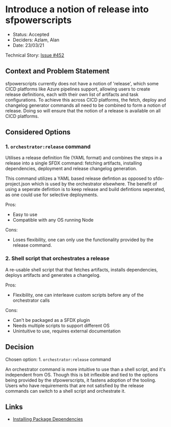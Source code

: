 # Introduce a notion of release into sfpowerscripts

* Status: Accepted  <!-- optional -->
* Deciders: Azlam, Alan <!-- optional -->
* Date: 23/03/21 <!-- optional -->

Technical Story: [Issue #452](https://github.com/Accenture/sfpowerscripts/issues/452) <!-- optional -->

## Context and Problem Statement

sfpowerscripts currently does not have a notion of 'release', which some CICD platforms like Azure pipelines support, allowing users to create release definitions, each with their own list of artifacts and task configurations. To achieve this across CICD platforms, the fetch, deploy and changelog generator commands all need to be combined to form a notion of release. Doing so will ensure that the notion of a release is available on all CICD platforms.


## Considered Options

### 1. `orchestrator:release` command

Utilises a release definition file (YAML format) and combines the steps in a release into a single SFDX command: fetching artifacts, installing dependencies, deployment and release changelog generation.

This command utilizes a YAML based release defintion as opposed to sfdx-project.json which is used by the orchestrator elsewhere. The benefit of using a seperate defintion is to keep release and build defintions seperated, as one could use for selective deployments.

Pros:
* Easy to use
* Compatible with any OS running Node

Cons:
* Loses flexibility, one can only use the functionality provided by the release command.


### 2.  Shell script that orchestrates a release

A re-usable shell script that that fetches artifacts, installs dependencies, deploys artifacts and generates a changelog.

Pros:
* Flexibility, one can interleave custom scripts before any of the orchestrator calls

Cons:
* Can't be packaged as a SFDX plugin
* Needs multiple scripts to support different OS
* Unintuitive to use, requires external documentation


## Decision 

Chosen option: 1. `orchestrator:release` command

An orchestrator command is more intuitive to use than a shell script, and it's independent from OS. Though this is bit inflexible and tied to the options being provided by the sfpowerscripts, it fastens adoption of the tooling. Users who have requirements that are not satisfied by the release commands can switch to a shell script and orchestrate it.


## Links <!-- optional -->

* [Installing Package Dependencies](https://github.com/Accenture/sfpowerscripts/blob/develop/ADR/release/release-1-1.md) <!-- example: Refined by [ADR-0005](0005-example.md) -->

<!-- markdownlint-disable-file MD013 -->
